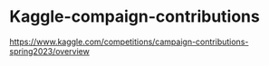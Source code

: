# Kaggle-compaign-contributions
https://www.kaggle.com/competitions/campaign-contributions-spring2023/overview
